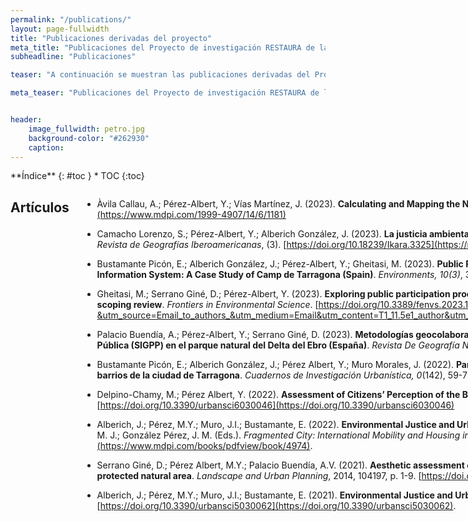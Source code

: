 ```yaml
---
permalink: "/publications/"
layout: page-fullwidth
title: "Publicaciones derivadas del proyecto"
meta_title: "Publicaciones del Proyecto de investigación RESTAURA de la Universitat Rovira i Virgili (URV). Investigadora principal (IP): Maria Yolanda Pérez Albert. Publicacions del Projecte d'investigació RESTAURA de la Universitat Rovira i Virgili (URV)."
subheadline: "Publicaciones"

teaser: "A continuación se muestran las publicaciones derivadas del Proyecto RESTAURA, organizadas por categorias."

meta_teaser: "Publicaciones del Proyecto de investigación RESTAURA de la Universitat Rovira i Virgili (URV). Investigadora principal (IP): Maria Yolanda Pérez Albert. Publicacions del Projecte d'investigació RESTAURA de la Universitat Rovira i Virgili (URV)."


header:
    image_fullwidth: petro.jpg
    background-color: "#262930"
    caption: 
---
```


<!--more-->

<div class="row">
<div class="medium-4 medium-push-8 columns" markdown="1">
<div class="panel radius" markdown="1">
**Índice**
{: #toc }
*  TOC
{:toc}
</div>
</div><!-- /.medium-4.columns -->



<div class="medium-8 medium-pull-4 columns" markdown="1">


## Artículos
- Àvila Callau, A.; Pérez-Albert, Y.; Vías Martínez, J. (2023). __Calculating and Mapping the Naturalness of Peri-Urban Greenways__. *Forests, 14*, 1181. [https://doi.org/10.3390/f14061181](https://www.mdpi.com/1999-4907/14/6/1181)

- Camacho Lorenzo, S.; Pérez-Albert, Y.; Alberich González, J. (2023). __La justicia ambiental en ciudades latinoamericanas. Una revisión de los indicadores utilizados para su análisis__. *Ikara. Revista de Geografías Iberoamericanas*, (3). [https://doi.org/10.18239/Ikara.3325](https://revista.uclm.es/index.php/ikara/article/view/3325)
    
- Bustamante Picón, E.; Alberich González, J.; Pérez-Albert, Y.; Gheitasi, M. (2023). __Public Risk Perception of the Petrochemical Industry, Measured Using a Public Participation Geographic Information System: A Case Study of Camp de Tarragona (Spain)__. *Environments, 10(3)*, 36. [https://doi.org/10.3390/environments10030036](https://doi.org/10.3390/environments10030036)

- Gheitasi, M.; Serrano Giné, D.; Pérez-Albert, Y. (2023). __Exploring public participation process and its differing degrees in influencing risk perception within the petrochemical industry: a scoping review__. *Frontiers in Environmental Science*. [https://doi.org/10.3389/fenvs.2023.1218995](https://www.frontiersin.org/articles/10.3389/fenvs.2023.1218995/full?&utm_source=Email_to_authors_&utm_medium=Email&utm_content=T1_11.5e1_author&utm_campaign=Email_publication&field=&journalName=Frontiers_in_Environmental_Science&id=1218995)

- Palacio Buendía, A.; Pérez-Albert, Y.; Serrano Giné, D. (2023). __Metodologías geocolaborativas y manejo de áreas protegidas. Un Sistema de Información Geográfica de Participación Pública (SIGPP) en el parque natural del Delta del Ebro (España)__. *Revista De Geografía Norte Grande*, (86). [Artículo](https://redae.uc.cl/index.php/RGNG/article/view/28033)

- Bustamante Picón, E.; Alberich González, J.; Pérez Albert, Y.; Muro Morales, J. (2022). __Parques urbanos, activos de salud y personas mayores. Un análisis de justicia espacial en los barrios de la ciudad de Tarragona__. *Cuadernos de Investigación Urbanística, 0*(142), 59-77. [https://doi.org/10.20868/ciur.2022.142.4887](https://doi.org/10.20868/ciur.2022.142.4887)
    
- Delpino-Chamy, M.; Pérez Albert, Y. (2022). __Assessment of Citizens’ Perception of the Built Environment throughout Digital Platforms: A Scoping Review__. *Urban Science*. 2022; 6(3):46. [https://doi.org/10.3390/urbansci6030046](https://doi.org/10.3390/urbansci6030046)
    
- Alberich, J.; Pérez, M.Y.; Muro, J.I.; Bustamante, E. (2022). __Environmental Justice and Urban Parks. A Case Study Applied to Tarragona (Spain)__. Parreño Castellano, J. M.; Piñeira-Mantiñán, M. J.; González Pérez, J. M. (Eds.). *Fragmented City: International Mobility and Housing in Spain* (p. 113-130). *Urban Science*. [https://doi.org/10.3390/books978-3-0365-2829-8](https://www.mdpi.com/books/pdfview/book/4974).

- Serrano Giné, D.; Pérez Albert, M.Y.; Palacio Buendía, A.V. (2021). __Aesthetic assessment of the landscape using psychophysical and psychological models: Comparative analysis in a protected natural area__. *Landscape and Urban Planning*, 2014, 104197, p. 1-9. [https://doi.org/10.1016/j.landurbplan.2021.104197](https://doi.org/10.1016/j.landurbplan.2021.104197).
    
- Alberich, J.; Pérez, M.Y.; Muro, J.I.; Bustamante, E. (2021). __Environmental Justice and Urban Parks. A Case Study Applied to Tarragona (Spain)__. *Urban Science*. 2021; 5(3):62. [https://doi.org/10.3390/urbansci5030062](https://doi.org/10.3390/urbansci5030062).



## Seminarios y congresos

- Bustamante Picón, E.; García Martín, F. M.; Pérez-Albert, Yolanda; Alberich González, J. (2024, enero). __Accessibility to urban green spaces in the city of Cartagena (Spain)__. 2nd Conference on Future Challenges in Sustainable Urban Planning & Territorial Management. Cartagena, España.

- Camacho Lorenzo, S.; Alberich González, J.; Pérez-Albert, Y. (2024, enero). __Climate justice and environmental equity: an analysis of extreme heat exposure in the city of Montevideo, Uruguay__. 2nd Conference on Future Challenges in Sustainable Urban Planning & Territorial Management. Cartagena, España.

- Gheitasi, M.; Pérez-Albert, Y.; Serrano Giné, D. (2024, enero). __Assessing Technological Risk and Landscape Perception in Tehran Oil Refinery: A PPGIS Study__. 2nd Conference on Future Challenges in Sustainable Urban Planning & Territorial Management. Cartagena, España.

- Quintero Sandrea, C.; Pérez-Albert, Y.; Camacho, M.; Frediani, A. (2024, enero). __The soundscape in cultural ecosystem services in urban areas surrounding petrochemical complexes__. Póster presentado en el 2nd Conference on Future Challenges in Sustainable Urban Planning & Territorial Management. Cartagena, España. [SUPTM_CarolinaQuintero.pdf](https://rovira-my.sharepoint.com/:b:/g/personal/restaura_project_epp_urv_cat/ESoxnoFKmeRLq0YVDOUtiOEBx4KZrgUTnXlTvial3H3Zpw?e=rfmIA5)

- Delpino-Chamy, M. (2023, diciembre). __SENSUR Sensor Urbano: plataforma digital de participación ciudadana para mapear la percepción sobre el espacio urbano__. VII Congreso ISUF-H "Forma urbana para un buen vivir: miradas interdisciplinarias". Santiago de Chile, Chile.

- Quintero Sandrea, C. A.; Frediani, A. (2023, diciembre). __El paisaje sonoro: comunicación y temporalidad del espacio urbano__. VII Congreso ISUF-H "Forma urbana para el buen vivir: miradas interdisciplinarias". Santiago de Chile, Chile.

- Delpino-Chamy, M. (2023, noviembre). __VISUALIZING CITIZENS'S PERCEPTIONS. Subjective indicators for the assessment of urban environments based on digitals platforms__. ICSC-CITIES 2023 VI Ibero-American Congress of Smart Cities. Mexico City and Cuernavaca, Mexico. 

- Delpino-Chamy, M.; Herrera, Y.; Pérez-Albert, Y. (2023, noviembre). __Plataforma participativa digital para la evaluación comunitaria y técnica de servicios ecosistémicos culturales__. 4th International ESP Latin America and Caribbean Conference. La Serena, Chile.

- Delpino-Chamy, M.; Pérez-Albert, Y.; Cerda Inostroza, C.; Fernández Covarrubias, A. (2023, octubre). __Planificación ecológica en zonas urbanas mediante el mapeo participativo digital de Servicios Ecosistémicos Culturales. El caso de Hualpén en el Área Metropolitana de Concepción, Chile__. 13º Encuentro de Diseño Urbano. Talca, Chile.

- Bustamante Picón, E.; Alberich González, J.; Raventós Torner, R. D. (2023, septiembre). __Sistema de Información Geográfica de Participación Pública (SIGPP) para conocer la percepción del riesgo petroquímico__. XVI Congreso Internacional de Antropología. A Coruña, España.

- Gheitasi, M.; Pérez-Albert, Y.; Cuesta Martínez, M. R. (2023, septiembre). __Assessment of risk perception in industrial areas using participatory methods, a scoping review__. XVI Congreso Internacional de Antropología. A Coruña, España.

- Bustamante Picón, E.; Pérez Albert, Y.; Alberich González, J. (2023, septiembre). __Accesibilidad a las zonas verdes urbanas de Tarragona, España__. Póster presentado en el 9º Congreso EUGEO de la Association of Geographical Societies in Europe, Barcelona, España. [EUGEO_EdgarBustamante.pdf](https://rovira-my.sharepoint.com/:b:/g/personal/restaura_project_epp_urv_cat/EfklIUGwbBpMsr4ItQS9-voB4fcCNcB64P3MyaFPKJj3HA?e=95FgFD)
  
- Camacho Lorenzo, S.; Pérez Albert, Y.; Alberich González, J. (2023, septiembre). __Espacios verdes públicos vs. áreas industriales. Un análisis de inquietudes ambientales en la ciudad de Montevideo, Uruguay__. Póster presentado en el 9º Congreso EUGEO de la Association of Geographical Societies in Europe, Barcelona, España. [EUGEO_SoledadCamacho.pdf](https://rovira-my.sharepoint.com/:b:/g/personal/restaura_project_epp_urv_cat/ETFcpdTZ3SxKnx60RXJu4kMBHg2nH8JV93MxwV5q6v9S9A?e=r3PdrO)
  
- Gheitasi, M.; Pérez Albert, Y.; Serrano Giné, D. (2023, septiembre). __Survey123 as a tool for public participation geographic information systems; A review of its effectiveness and limitations__. Póster presentado en el 9º Congreso EUGEO de la Association of Geographical Societies in Europe, Barcelona, España. [EUGEO_MahdiGheitasi.pdf](https://rovira-my.sharepoint.com/:b:/g/personal/restaura_project_epp_urv_cat/EUEyqCZHMNZAnZKAHrHg6vYBSzVj-dBRlCwmwTAS2bf2ug?e=2YfpU1)
  
- Quintero Sandrea, C.; Pérez Albert, Y. (2023, septiembre). __El paisaje entre la industria y los asentamientos humanos. ¿Conflicto u oportunidad?__. Póster presentado en el 9º Congreso EUGEO de la Association of Geographical Societies in Europe, Barcelona, España. [EUGEO_CarolinaQuintero_2.pdf ](https://rovira-my.sharepoint.com/:b:/g/personal/restaura_project_epp_urv_cat/EU8ygVoJqkJJnJmZ6I-y8bgBrxQdUDGgFk_gcambghtTlA?e=stnVbJ)
  
- Quintero Sandrea, C.; Pérez Albert, Y. (2023, septiembre). __La cartografía participativa, herramienta para reconocer los servicios ecosistémicos culturales en el área urbana aledaña al complejo petroquímico El Tablazo, Venezuela__. Póster presentado en el 9º Congreso EUGEO de la Association of Geographical Societies in Europe, Barcelona, España. [EUGEO_CarolinaQuintero_1.pdf](https://rovira-my.sharepoint.com/:b:/g/personal/restaura_project_epp_urv_cat/EcfJYdeioipOnElQHihSm_oB853nDJ7cYtDRnhDTYimYDg?e=2FTSM3)

- Àvila Callau, A.; Pérez Albert, Y.; Alberich González, J. (2023, septiembre). __Proposta metodològica d’un SIGPP per analitzar la percepció del paisatge i les activitats ludicoesportives al periurbà del Camp de Tarragona__ . Comunicación presentada en el 9º Congreso EUGEO de la Association of Geographical Societies in Europe, Barcelona, España. 

- Camacho Lorenzo, S.; Alberich González, J.; Pérez-Albert, Y. (2023). __Uso de indicadores para medir la justicia ambiental en América Latina__. En Gusman, I., Pérez Guilarte, Y., Cidras, D., Vila Vázquez, J.I., Lois González R. (Ed.), _X CONGRESO INTERNACIONAL DE GEOGRAFÍA DE AMÉRICA LATINA. América Latina ante los (nuevos) retos de la justicia social y ambiental_. Organizado por la Asociación Española de Geografía de América Latina (AGE-AL). Santiago de Compostela, España, p.673-688. [libro](http://www.ageal.es/ageal/resources/source/X%20Congreso/web%20Libro.pdf)

- Delpino-Chamy, M. (2023, junio). __SENSUR Urban Sensor: A participatory digital platform for citizens' assessment of urban environments__. Ecocity World Summit. Londres, Reino Unido.

- Quintero Sandrea, C.; Frediani, A.; Camacho, M.; Saladié, S. (2022, octubre). __Los servicios ecosistémicos culturales en la planificación de las ciudades__. Póster presentado al VI Congreso Internacional de Investigación Estudiantil Universitaria, XI Congreso Venezolano de Investigación Estudiantil, XII Jornadas Nacionales de Investigación Estudiantil, III Encuentro Iberoamericano de Estudiantes Investigadores, Maracaibo, Venezuela. 
    
- Bustamante Picón, E.; Alberich González, J.; Pérez-Albert, Y.; Muro Morales, J. I. (2022). __Parques urbanos, activos de salud y personas mayopres. Un análisis de justicia espacial en los barrios de la ciudad de Tarragona__. En Higueras García, E. y García-González, M. C. (Ed.), _VI CONGRESO INTERNACIONAL ISUF-H Forma urbana y resiliencia: los desafíos de salud integral y el cambio climático = VI INTERNATIONAL SEMINAR ON URBAN FORM-HISPANIC Urban form and resilience: the challenges of comprehensive health and climate change de Cuadernos de Investigación Urbanística_, 142, 59-77. Madrid: Escuela Técnica Superior de Arquitectura de Madrid, España. DOI: [https://doi.org/10.20868/ciur.2022.142](https://doi.org/10.20868/ciur.2022.142)
    
- Àvila Callau, A.; Pérez Albert, Y.; Serrano Giné, D. (2021, diciembre). __La calidad de la IGV para el análisis territorial__. Póster presentado al XXVII Congreso de la Asociación Española de Geografía (AGE), Ciudad de la Laguna, Tenerife, España.
    
- Àvila Callau, A.; Pérez Albert, Y.; Alberich González, J. (2021, diciembre). __Propuesta metodológica de un SIGPP para analizar el uso público y la percepción del paisaje en Tarragona__. Póster presentado al XXVII Congreso de la Asociación Española de Geografía (AGE), Ciudad de la Laguna, Tenerife, España. (___Diploma al mejor póster del congreso___)

- Alberich González, J.; Pérez Albert, M. Y.; Balart Casas, A.; Muro Morales, J. I. (2021). __Propuesta metodológica para el estudio de la justicia espacial en relación con los parques urbanos. Un caso aplicado a Tarragona__ en: *La reconfiguración capitalista de los espacios urbanos: transformaciones y desigualdades*, XV Coloquio de Geografía Urbana. Editores: Parreño Castellano, J. M. y Moreno Medina, C. J. Servicio de Publicaciones y Difusión Científica de la Universidad de Las Palmas de Gran Canaria, Las Palmas de Gran Canaria, España, p. 167-184. [https://doi.org/10.20420/1642.2021.383](https://doi.org/10.20420/1642.2021.383) 


## Otros

- Camacho Lorenzo, S. (2023). __Calidad de vida, justicia ambiental y residuos urbanos__. Charla brindada a los estudiantes del curso de Geografía Humana de la Licienciatura en Geografía de la Universidad de la República. Montevideo, Uruguay. [Foto 1](https://rovira-my.sharepoint.com/:i:/g/personal/restaura_project_epp_urv_cat/EXXux5OwPQJAp3W9KAWB-q4BEKviYq3qEePkTLjgA_o-eg?e=jbrNUG) [Foto 2](https://rovira-my.sharepoint.com/:i:/g/personal/restaura_project_epp_urv_cat/EZYyyqIaqklBvypb52swemkB-H9ZivjPjgEXbcW7-tY8Bw?e=MGMr3R)

- Camacho Lorenzo, S. (2023, noviembre). __Perspectivas para la investigación en equidad ambiental urbana en Uruguay__. VII Jornadas de Cartografía / VI Jornadas de Geofísica / IV Jornadas de Geografía / I Jornadas de Historia. Instituto Panamericano de Geografía e Historia, Sección Nacional de la República Oriental del Uruguay. Montevideo, Uruguay.

## Divulgación

- Universidad de Concepción. (2023, 31 de mayo). Geógrafo español realiza su investigación doctoral en el Laboratorio de Estudios Urbanos de la FAUG. _Noticias FAUG_. [http://faug.udec.cl/?g1_work=geografo-espanol-realiza-su-investigacion-doctoral-en-el-laboratorio-de-estudios-urbanos-de-la-faug](http://faug.udec.cl/?g1_work=geografo-espanol-realiza-su-investigacion-doctoral-en-el-laboratorio-de-estudios-urbanos-de-la-faug)
- Alberich, J. (2023, 17 de mayo). Sobre la percepció del risc petroquímic. _Diari de Tarragona_. Versión digital: [https://www.diaridetarragona.com/opinion/tribunas/sobre-la-percepcio-del-risc-petroquimic-CH15210651](https://www.diaridetarragona.com/opinion/tribunas/sobre-la-percepcio-del-risc-petroquimic-CH15210651) . Versión PDF: [Aquí.](https://rovira-my.sharepoint.com/:b:/g/personal/restaura_project_epp_urv_cat/EYecMKGsYq1Hum3N_kwEDl4Bec3Yt4YhWsL699aL5Fs4iQ?e=zUJ4Ly)

![logo](/restaura/images/logo_nou_redim-modified2.png)



</div><!-- /.medium-8.columns -->
</div><!-- /.row -->

